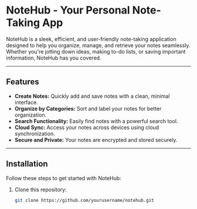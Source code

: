 # NoteHub - Your Personal Note-Taking App

NoteHub is a sleek, efficient, and user-friendly note-taking application designed to help you organize, manage, and retrieve your notes seamlessly. Whether you're jotting down ideas, making to-do lists, or saving important information, NoteHub has you covered.

---

## Features

- **Create Notes:** Quickly add and save notes with a clean, minimal interface.
- **Organize by Categories:** Sort and label your notes for better organization.
- **Search Functionality:** Easily find notes with a powerful search tool.
- **Cloud Sync:** Access your notes across devices using cloud synchronization.
- **Secure and Private:** Your notes are encrypted and stored securely.

---

## Installation

Follow these steps to get started with NoteHub:

1. Clone this repository:
   ```bash
   git clone https://github.com/yourusername/notehub.git